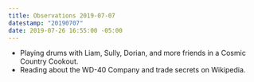 ```yaml
---
title: Observations 2019-07-07
datestamp: "20190707"
date: 2019-07-26 16:55:00 -05:00
---
```


- Playing drums with Liam, Sully, Dorian, and more friends in a Cosmic Country Cookout.
- Reading about the WD-40 Company and trade secrets on Wikipedia.
